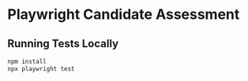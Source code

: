 # Playwright Candidate Assessment

## Running Tests Locally
```bash
npm install
npx playwright test
